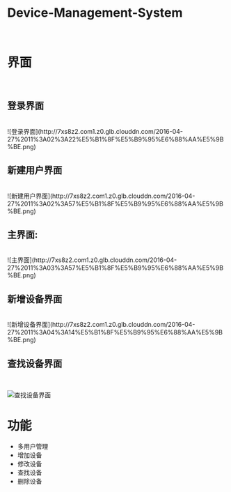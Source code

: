 # Device-Management-System
<br />
<h1>界面</h1>
<br />

<h2>登录界面</h2>
<br />
![登录界面](http://7xs8z2.com1.z0.glb.clouddn.com/2016-04-27%2011%3A02%3A22%E5%B1%8F%E5%B9%95%E6%88%AA%E5%9B%BE.png)
<br />

<h2>新建用户界面</h2>
<br />
![新建用户界面](http://7xs8z2.com1.z0.glb.clouddn.com/2016-04-27%2011%3A02%3A57%E5%B1%8F%E5%B9%95%E6%88%AA%E5%9B%BE.png)
<br />

<h2>主界面:</h2>
<br />
![主界面](http://7xs8z2.com1.z0.glb.clouddn.com/2016-04-27%2011%3A03%3A57%E5%B1%8F%E5%B9%95%E6%88%AA%E5%9B%BE.png)
<br />

<h2>新增设备界面</h2>
<br />
![新增设备界面](http://7xs8z2.com1.z0.glb.clouddn.com/2016-04-27%2011%3A04%3A14%E5%B1%8F%E5%B9%95%E6%88%AA%E5%9B%BE.png)
<br />

<h2>查找设备界面</h2>
<br />

![查找设备界面](http://7xs8z2.com1.z0.glb.clouddn.com/2016-04-27%2011%3A04%3A29%E5%B1%8F%E5%B9%95%E6%88%AA%E5%9B%BE.png)

<h1>功能</h1>

 - 多用户管理
 - 增加设备
 - 修改设备
 - 查找设备
 - 删除设备
